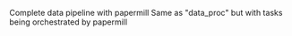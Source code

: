 Complete data pipeline with papermill
Same as "data_proc" but with tasks being orchestrated by papermill
